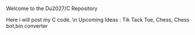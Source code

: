 Welcome to the Du2027/C Repository

Here i will post my C code. \n
Upcoming Ideas : Tik Tack Toe, Chess, Chess bot,bin converter
